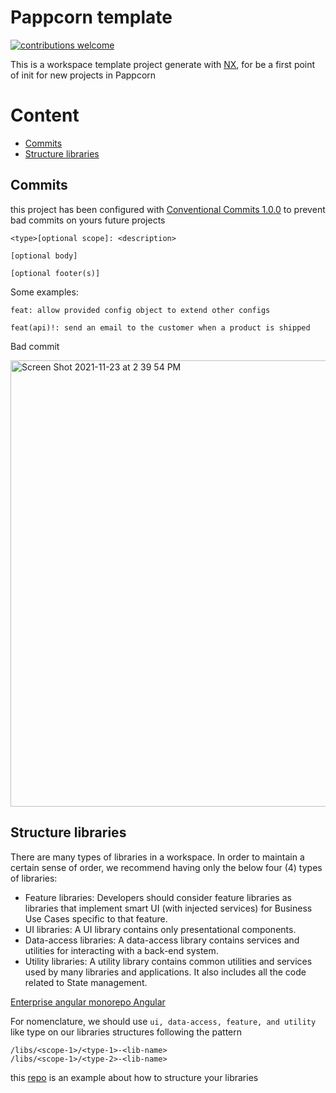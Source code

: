 # Pappcorn template

[![contributions welcome](https://img.shields.io/badge/contributions-welcome-brightgreen.svg?style=flat)](https://github.com/dwyl/esta/issues)

This is a workspace template project generate with [NX](https://nx.dev), for be a first point of init for new projects in Pappcorn


# Content

* [Commits](https://github.com/pappcorn/pappcorn-template#commits)
* [Structure libraries](https://github.com/pappcorn/pappcorn-template#structure-libraries)

## Commits

this project has been configured with  [Conventional Commits 1.0.0](https://www.conventionalcommits.org/en/v1.0.0/) to prevent bad commits on yours future projects

```
<type>[optional scope]: <description>

[optional body]

[optional footer(s)]
```

Some examples:

```
feat: allow provided config object to extend other configs

feat(api)!: send an email to the customer when a product is shipped
```

Bad commit

<img width="714" alt="Screen Shot 2021-11-23 at 2 39 54 PM" src="https://user-images.githubusercontent.com/6579616/143092826-1db30a9e-1fd7-4c07-8868-9cd81110880e.png">

## Structure libraries

There are many types of libraries in a workspace. In order to maintain a certain sense of order, we recommend having only the below four (4) types of libraries:

* Feature libraries: Developers should consider feature libraries as libraries that implement smart UI (with injected services) for Business Use Cases specific to that feature.
* UI libraries: A UI library contains only presentational components.
* Data-access libraries: A data-access library contains services and utilities for interacting with a
  back-end system.
* Utility libraries: A utility library contains common utilities and services used by many libraries and applications. It also includes all the code related to State management.

[Enterprise angular monorepo Angular](https://go.nrwl.io/angular-enterprise-monorepo-patterns-new-book)

For nomenclature, we should use `ui, data-access, feature, and utility` like type on our libraries structures following the pattern
```
/libs/<scope-1>/<type-1>-<lib-name>
/libs/<scope-1>/<type-2>-<lib-name>
```

this [repo](https://github.com/tomwhite007/enterprise-angular-mono-repo-patterns-example) is an example about how to structure your libraries
